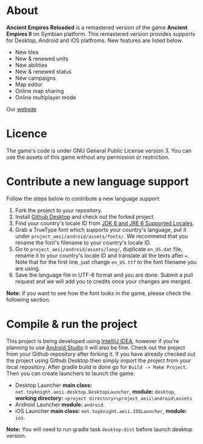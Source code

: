 # About

**Ancient Empires Reloaded** is a remastered version of the game **Ancient Empires II** on Symbian platform. This remastered version provides supports for Desktop, Android and iOS platfroms. New features are listed below.
* New tiles
* New & renewed units
* New abilities
* New & renewed status
* New campaigns
* Map editor
* Online map sharing
* Online multiplayer mode

Our [website](http://toyknight.net/aeii)

# Licence

The game's code is under GNU General Public License version 3. You can use the assets of this game without any permission or restriction.

# Contribute a new language support

Follow the steps below to contribute a new language support:

1. Fork the project to your repository.
2. Install [Github Desktop](https://desktop.github.com/) and check out the forked project.
3. Find your country's locale ID from [JDK 6 and JRE 6 Supported Locales](http://www.oracle.com/technetwork/java/javase/locales-137662.html).
4. Grab a TrueType font which supports your country's language, put it under `project_aeii/android/assets/fonts/`. We recommend that you rename the font's filename to your country's locale ID.
5. Go to `project_aeii/android/assets/lang/`, duplicate `en_US.dat` file, rename it to your country's locale ID and translate all the texts after `=`. Note that for the first line, just change `en_US.ttf` to the font filename you are using.
6. Save the language file in UTF-8 format and you are done. Submit a pull request and we will add you to credits once your changes are merged.

**Note:** if you want to see how the font looks in the game, please check the following section.

# Compile & run the project

This project is being developed using [IntellilJ IDEA](https://www.jetbrains.com/idea/), however if you're planning to use [Android Studio](https://developer.android.com/studio/index.html) it will also be fine.
Check out the project from your Github repository after forking it. If you have already checked out the project using Github Desktop then simply import the project from your local repository.
After gradle build is done go for `Build -> Make Project`. Then you can create launchers to launch the game.

* Desktop Launcher **main class:** `net.toyknight.aeii.desktop.DesktopLauncher`, **module:** `desktop`, **working directory:** `<project directory>\project_aeii\android\assets`
* Android Launcher **module:** `android`.
* iOS Launcher **main class:** `net.toyknight.aeii.IOSLauncher`, **module:** `ios`.

**Note:** You will need to run gradle task `desktop:dist` before launch desktop version.

